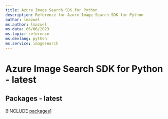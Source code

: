 ```yaml
---
title: Azure Image Search SDK for Python
description: Reference for Azure Image Search SDK for Python
author: lmazuel
ms.author: lmazuel
ms.data: 06/06/2023
ms.topic: reference
ms.devlang: python
ms.service: imagesearch
---
```

# Azure Image Search SDK for Python - latest
## Packages - latest
[!INCLUDE [packages](image-search-index.md)]
